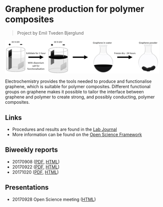 # Graphene production for polymer composites
> Project by Emil Tveden Bjerglund

![](figs/biweekly_header.png)

Electrochemistry provides the tools needed to produce and functionalise graphene, which is suitable for polymer composites. Different functional groups on graphene makes it possible to tailor the interface between graphene and polymer to create strong, and possibly conducting, polymer composites.

## Links
* Procedures and results are found in the [Lab Journal](lab_journal.html)
* More information can be found on the [Open Science Framework](https://osf.io/gmprw/)

## Biweekly reports
* 20170908 ([PDF](biweekly_reports/20170908_Biweekly_report_Emil.pdf), [HTML](biweekly_reports/20170908_Biweekly_report_Emil.html))
* 20170922 ([PDF](biweekly_reports/20170922_Biweekly_report_Emil.pdf), [HTML](biweekly_reports/20170922_Biweekly_report_Emil.html))
* 20171020 ([PDF](biweekly_reports/20171020_Biweekly_report_Emil.pdf), [HTML](biweekly_reports/20171020_Biweekly_report_Emil.html))

## Presentations
* 20170928 Open Science meeting ([HTML](presentations/20170928_Producing_functionalised_graphene.html))
